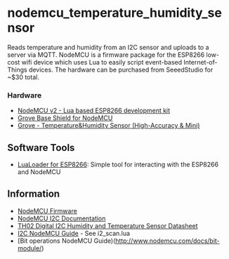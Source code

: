 # nodemcu_temperature_humidity_sensor

Reads temperature and humidity from an I2C sensor and uploads to a server via MQTT.  NodeMCU is a firmware package for the ESP8266 low-cost wifi device which uses Lua to easily script event-based Internet-of-Things devices.  The hardware can be purchased from SeeedStudio for ~$30 total.

### Hardware
- [NodeMCU v2 - Lua based ESP8266 development kit](http://www.seeedstudio.com/depot/NodeMCU-v2-Lua-based-ESP8266-development-kit-p-2415.html)
- [Grove Base Shield for NodeMCU](http://www.seeedstudio.com/depot/Grove-Base-Shield-for-NodeMCU-p-2513.html)
- [Grove - Temperature&Humidity Sensor (High-Accuracy & Mini)](http://www.seeedstudio.com/depot/Grove-TemperatureHumidity-Sensor-HighAccuracy-Mini-p-1921.html?cPath=25_125)

## Software Tools
- [LuaLoader for ESP8266](http://benlo.com/esp8266/): Simple tool for interacting with the ESP8266 and NodeMCU


## Information
- [NodeMCU Firmware](https://github.com/nodemcu/nodemcu-firmware)
- [NodeMCU I2C Documentation](http://www.nodemcu.com/docs/i2c-module/)
- [TH02 Digital I2C Humidity and Temperature Sensor Datasheet](http://www.seeedstudio.com/wiki/images/3/30/TH02_SENSOR.pdf)
- [I2C NodeMCU Guide](https://primalcortex.wordpress.com/2015/08/21/nodemcu-and-i2c-how-to-start-and-using-the-pcf8574a-i2c-port-expander-on-esp-01-board/) - See i2_scan.lua
- [Bit operations NodeMCU Guide)(http://www.nodemcu.com/docs/bit-module/)